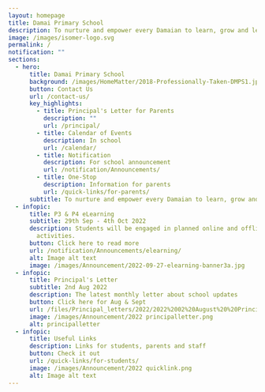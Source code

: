 ```yaml
---
layout: homepage
title: Damai Primary School
description: To nurture and empower every Damaian to learn, grow and lead.
image: /images/isomer-logo.svg
permalink: /
notification: ""
sections:
  - hero:
      title: Damai Primary School
      background: /images/HomeMatter/2018-Professionally-Taken-DMPS1.jpg
      button: Contact Us
      url: /contact-us/
      key_highlights:
        - title: Principal's Letter for Parents
          description: ""
          url: /principal/
        - title: Calendar of Events
          description: In school
          url: /calendar/
        - title: Notification
          description: For school announcement
          url: /notification/Announcements/
        - title: One-Stop
          description: Information for parents
          url: /quick-links/for-parents/
      subtitle: To nurture and empower every Damaian to learn, grow and lead
  - infopic:
      title: P3 & P4 eLearning
      subtitle: 29th Sep - 4th Oct 2022
      description: Students will be engaged in planned online and offline learning
        activities.
      button: Click here to read more
      url: /notification/Announcements/elearning/
      alt: Image alt text
      image: /images/Announcement/2022-09-27-elearning-banner3a.jpg
  - infopic:
      title: Principal's Letter
      subtitle: 2nd Aug 2022
      description: The latest monthly letter about school updates
      button: Click here for Aug & Sept
      url: /files/Principal_letters/2022/2022%2002%20August%20%20Principals%20Letter.pdf
      image: /images/Announcement/2022 principalletter.png
      alt: principalletter
  - infopic:
      title: Useful Links
      description: Links for students, parents and staff
      button: Check it out
      url: /quick-links/for-students/
      image: /images/Announcement/2022 quicklink.png
      alt: Image alt text
---
```

